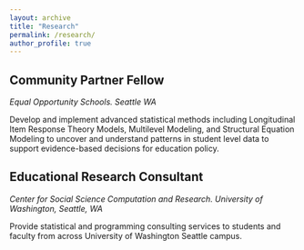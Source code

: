 ```yaml
---
layout: archive
title: "Research"
permalink: /research/
author_profile: true
---
```


## Community Partner Fellow
*Equal Opportunity Schools. Seattle WA*

Develop and implement advanced statistical methods including Longitudinal Item Response Theory Models, Multilevel Modeling, and Structural Equation Modeling to uncover and understand patterns in student level data to support evidence-based decisions for education policy.

## Educational Research Consultant
*Center for Social Science Computation and Research. University of Washington, Seattle, WA*

Provide statistical and programming consulting services to students and faculty from across University of Washington Seattle campus.
